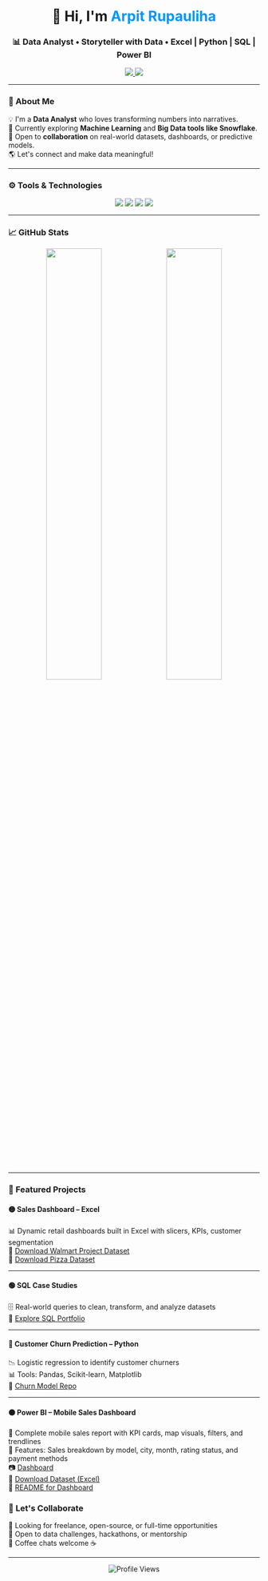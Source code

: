 <h1 align="center">👋 Hi, I'm <span style="color:#0096FF">Arpit Rupauliha</span></h1>
<h3 align="center">📊 Data Analyst • Storyteller with Data • Excel | Python | SQL | Power BI</h3>

<p align="center">
  <a href="https://www.linkedin.com/in/arpit-rupauliha-3b2a37219" target="_blank">
    <img src="https://img.shields.io/badge/LinkedIn-0077B5?style=for-the-badge&logo=linkedin&logoColor=white" />
  </a>
  <a href="mailto:arpitrupauliha@gmail.com">
    <img src="https://img.shields.io/badge/Gmail-D14836?style=for-the-badge&logo=gmail&logoColor=white" />
  </a>
</p>

---

### 🧠 About Me

💡 I'm a **Data Analyst** who loves transforming numbers into narratives.  
🚀 Currently exploring **Machine Learning** and **Big Data tools like Snowflake**.  
💬 Open to **collaboration** on real-world datasets, dashboards, or predictive models.  
🌎 Let's connect and make data meaningful!

---

### ⚙️ Tools & Technologies

<p align="center">
  <img src="https://img.shields.io/badge/Excel-217346?style=for-the-badge&logo=microsoft-excel&logoColor=white" />
  <img src="https://img.shields.io/badge/Python-3776AB?style=for-the-badge&logo=python&logoColor=white" />
  <img src="https://img.shields.io/badge/SQL-4479A1?style=for-the-badge&logo=postgresql&logoColor=white" />
  <img src="https://img.shields.io/badge/Power%20BI-F2C811?style=for-the-badge&logo=powerbi&logoColor=black" />
</p>

---

### 📈 GitHub Stats

<p align="center">
  <img src="https://github-readme-stats.vercel.app/api?username=yourusername&show_icons=true&theme=tokyonight" width="47%" />
  <img src="https://github-readme-stats.vercel.app/api/top-langs/?username=yourusername&layout=compact&theme=tokyonight" width="47%" />
</p>

---

### 🚀 Featured Projects

#### 🟡 Sales Dashboard – Excel
📊 Dynamic retail dashboards built in Excel with slicers, KPIs, customer segmentation  
📁 [Download Walmart Project Dataset](https://github.com/user-attachments/files/19998921/Walmart.Project.xlsx)  
📁 [Download Pizza Dataset](https://github.com/user-attachments/files/20162130/Pizza_Data_Set.xlsx)

---

#### 🟢 SQL Case Studies
🗄️ Real-world queries to clean, transform, and analyze datasets  
🔗 [Explore SQL Portfolio](https://github.com/ArpitRupauliha5/SQL_Music_Store_Analysis/blob/main/Music%20Store%20Analysis.sql)

---

#### 🔵 Customer Churn Prediction – Python
📉 Logistic regression to identify customer churners  
📊 Tools: Pandas, Scikit-learn, Matplotlib  
🔗 [Churn Model Repo](https://github.com/yourusername/churn-model)

---

#### 🟠 Power BI – Mobile Sales Dashboard
📌 Complete mobile sales report with KPI cards, map visuals, filters, and trendlines  
📍 Features: Sales breakdown by model, city, month, rating status, and payment methods  
📷 [Dashboard](https://github.com/ArpitRupauliha5/Power-BI-Mobile-Sales/blob/main/Mobile_Sales%20Dashboard.pbix)  
📁 [Download Dataset (Excel)](https://github.com/ArpitRupauliha5/Power-BI-Mobile-Sales/blob/main/Mobile%20Sales%20Data.xlsx)  
📄 [README for Dashboard](https://github.com/ArpitRupauliha5/Power-BI-Mobile-Sales/blob/main/README.md)

### 💬 Let's Collaborate

🔹 Looking for freelance, open-source, or full-time opportunities  
🔹 Open to data challenges, hackathons, or mentorship  
🔹 Coffee chats welcome ☕

---

<p align="center">
  <img src="https://komarev.com/ghpvc/?username=yourusername&style=flat-square&color=blue" alt="Profile Views" />
</p>
